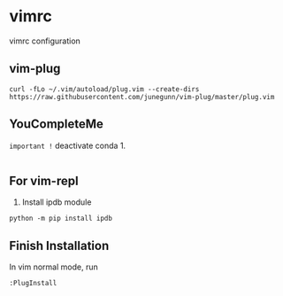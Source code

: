 # vimrc
vimrc configuration

## vim-plug 

```
curl -fLo ~/.vim/autoload/plug.vim --create-dirs https://raw.githubusercontent.com/junegunn/vim-plug/master/plug.vim
```

## YouCompleteMe
`important !` deactivate conda
1. 
```
```

## For vim-repl

1. Install ipdb module
```
python -m pip install ipdb
```

## Finish Installation
In vim normal mode, run
```
:PlugInstall
```
